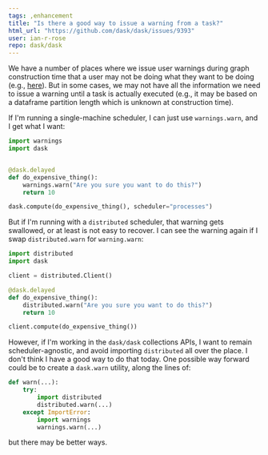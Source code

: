 ```yaml
---
tags: ,enhancement
title: "Is there a good way to issue a warning from a task?"
html_url: "https://github.com/dask/dask/issues/9393"
user: ian-r-rose
repo: dask/dask
---
```


We have a number of places where we issue user warnings during graph construction time that a user may not be doing what they want to be doing (e.g., [here](https://github.com/dask/dask/blob/785c8456ea2f62e41b0110b07e883eea42f969d2/dask/array/reshape.py#L261-L272)). But in some cases, we may not have all the information we need to issue a warning until a task is actually executed (e.g., it may be based on a dataframe partition length which is unknown at construction time).

If I'm running a single-machine scheduler, I can just use `warnings.warn`, and I get what I want:
```python
import warnings
import dask


@dask.delayed
def do_expensive_thing():
    warnings.warn("Are you sure you want to do this?")
    return 10

dask.compute(do_expensive_thing(), scheduler="processes")
```

But if I'm running with a `distributed` scheduler, that warning gets swallowed, or at least is not easy to recover. I can see the warning again if I swap `distributed.warn` for `warning.warn`:

```python
import distributed
import dask

client = distributed.Client()

@dask.delayed
def do_expensive_thing():
    distributed.warn("Are you sure you want to do this?")
    return 10

client.compute(do_expensive_thing())
```

However, if I'm working in the `dask/dask` collections APIs, I want to remain scheduler-agnostic, and avoid importing `distributed` all over the place. I don't think I have a good way to do that today. One possible way forward could be to create a `dask.warn` utility, along the lines of:

```python
def warn(...):
    try:
        import distributed
        distributed.warn(...)
    except ImportError:
        import warnings
        warnings.warn(...)
```

but there may be better ways.